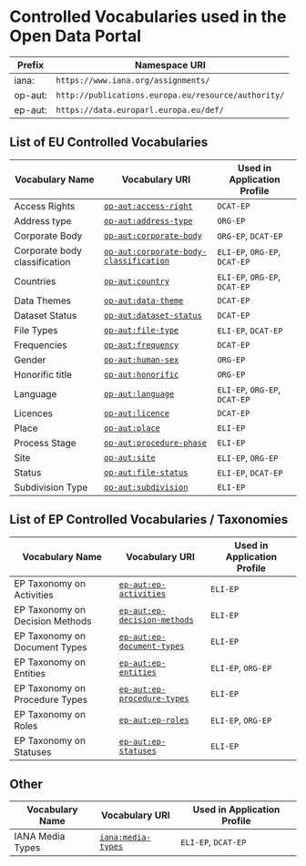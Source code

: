 # Controlled Vocabularies used in the Open Data Portal

| Prefix    | Namespace URI                                   |
|-----------|-------------------------------------------------|
| iana:     | `https://www.iana.org/assignments/`             |
| op-aut:   | `http://publications.europa.eu/resource/authority/` |
| ep-aut:   | `https://data.europarl.europa.eu/def/`          |

## List of EU Controlled Vocabularies

| Vocabulary Name                    | Vocabulary URI                                                                 | Used in Application Profile            |
|-------------------------------------|-------------------------------------------------------------------------------|----------------------------------------|
| Access Rights                       | [`op-aut:access-right`](http://publications.europa.eu/resource/authority/access-right)                     | `DCAT-EP`                              |
| Address type                        | [`op-aut:address-type`](http://publications.europa.eu/resource/authority/address-type)                     | `ORG-EP`                               |
| Corporate Body                      | [`op-aut:corporate-body`](http://publications.europa.eu/resource/authority/corporate-body)                 | `ORG-EP`, `DCAT-EP`                    |
| Corporate body classification       | [`op-aut:corporate-body-classification`](http://publications.europa.eu/resource/authority/corporate-body-classification) | `ELI-EP`, `ORG-EP`, `DCAT-EP`          |
| Countries                           | [`op-aut:country`](http://publications.europa.eu/resource/authority/country)                                 | `ELI-EP`, `ORG-EP`, `DCAT-EP`          |
| Data Themes                         | [`op-aut:data-theme`](http://publications.europa.eu/resource/authority/data-theme)                           | `DCAT-EP`                              |
| Dataset Status                      | [`op-aut:dataset-status`](http://publications.europa.eu/resource/authority/dataset-status)                   | `DCAT-EP`                              |
| File Types                          | [`op-aut:file-type`](http://publications.europa.eu/resource/authority/file-type)                             | `ELI-EP`, `DCAT-EP`                    |
| Frequencies                         | [`op-aut:frequency`](http://publications.europa.eu/resource/authority/frequency)                             | `DCAT-EP`                              |
| Gender                              | [`op-aut:human-sex`](http://publications.europa.eu/resource/authority/human-sex)                             | `ORG-EP`                               |
| Honorific title                     | [`op-aut:honorific`](http://publications.europa.eu/resource/authority/honorific)                             | `ORG-EP`                               |
| Language                            | [`op-aut:language`](http://publications.europa.eu/resource/authority/language)                               | `ELI-EP`, `ORG-EP`, `DCAT-EP`          |
| Licences                            | [`op-aut:licence`](http://publications.europa.eu/resource/authority/licence)                                 | `DCAT-EP`                              |
| Place                               | [`op-aut:place`](http://publications.europa.eu/resource/authority/place)                                     | `ELI-EP`                               |
| Process Stage                       | [`op-aut:procedure-phase`](http://publications.europa.eu/resource/authority/procedure-phase)                 | `ELI-EP`                               |
| Site                                | [`op-aut:site`](http://publications.europa.eu/resource/authority/site)                                       | `ELI-EP`, `ORG-EP`                     |
| Status                              | [`op-aut:file-status`](http://publications.europa.eu/resource/authority/file-status)                         | `ELI-EP`, `DCAT-EP`                    |
| Subdivision Type                    | [`op-aut:subdivision`](http://publications.europa.eu/resource/authority/subdivision)                         | `ELI-EP`                               |

## List of EP Controlled Vocabularies / Taxonomies

| Vocabulary Name                     | Vocabulary URI                                                                 | Used in Application Profile            |
|-------------------------------------|-------------------------------------------------------------------------------|----------------------------------------|
| EP Taxonomy on Activities           | [`ep-aut:ep-activities`](https://data.europarl.europa.eu/def/ep-activities)    | `ELI-EP`                               |
| EP Taxonomy on Decision Methods     | [`ep-aut:ep-decision-methods`](https://data.europarl.europa.eu/def/ep-decision-methods) | `ELI-EP`                               |
| EP Taxonomy on Document Types       | [`ep-aut:ep-document-types`](https://data.europarl.europa.eu/def/ep-document-types) | `ELI-EP`                               |
| EP Taxonomy on Entities             | [`ep-aut:ep-entities`](https://data.europarl.europa.eu/def/ep-entities)        | `ELI-EP`, `ORG-EP`                     |
| EP Taxonomy on Procedure Types      | [`ep-aut:ep-procedure-types`](https://data.europarl.europa.eu/def/ep-procedure-types) | `ELI-EP`                               |
| EP Taxonomy on Roles                | [`ep-aut:ep-roles`](https://data.europarl.europa.eu/def/ep-roles)              | `ELI-EP`, `ORG-EP`                     |
| EP Taxonomy on Statuses             | [`ep-aut:ep-statuses`](https://data.europarl.europa.eu/def/ep-statuses)        | `ELI-EP`                               |

## Other

| Vocabulary Name                     | Vocabulary URI                                                                 | Used in Application Profile            |
|-------------------------------------|-------------------------------------------------------------------------------|----------------------------------------|
| IANA Media Types                    | [`iana:media-types`](https://www.iana.org/assignments/media-types)             | `ELI-EP`, `DCAT-EP`                    |